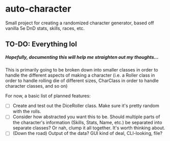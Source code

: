 # auto-character
Small project for creating a randomized character generator, based off vanilla 5e DnD stats, skills, races, etc.

## **TO-DO: Everything lol**

##### Hopefully, documenting this will help me straighten out my thoughts...

This is primarily going to be broken down into smaller classes in order to handle the different aspects of making a character 
(i.e. a Roller class in order to handle rolling die of different sizes, CharClass in order to handle character classes, and so on)

For now, a basic list of planned features:
- [ ] Create and test out the DiceRoller class. Make sure it's pretty random with the rolls. 
- [ ] Consider how abstracted you want this to be. Should multiple parts of the character's information (Skills, Stats, Name, etc.) be separated into separate classes? Or nah, clump it all together. It's worth thinking about.
- [ ] (Down the road) Output of the data? GUI kind of deal, CLI-looking, file?
